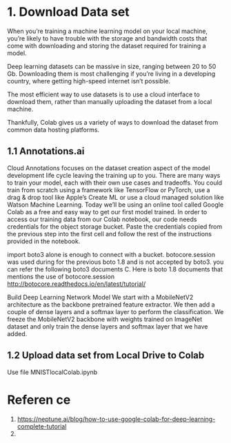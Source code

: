 
# 1. Download Data set

When you’re training a machine learning model on your local machine, you’re likely to have trouble with the storage and bandwidth costs that come with downloading and storing the dataset required for training a model.

Deep learning datasets can be massive in size, ranging between 20 to 50 Gb. Downloading them is most challenging if you’re living in a developing country, where getting high-speed internet isn’t possible.

The most efficient way to use datasets is to use a cloud interface to download them, rather than manually uploading the dataset from a local machine. 

Thankfully, Colab gives us a variety of ways to download the dataset from common data hosting platforms.


## 1.1 Annotations.ai 

Cloud Annotations focuses on the dataset creation aspect of the model development life cycle leaving the 
training up to you. There are many ways to train your model, each with their own use cases and tradeoffs. 
You could train from scratch using a framework like TensorFlow or PyTorch, use a drag & drop tool like 
Apple’s Create ML or use a cloud managed solution like Watson Machine Learning.
Today we’ll be using an online tool called Google Colab as a free and easy way to get 
our first model trained.  In order to access our training 
data from our Colab notebook, our code needs credentials for the object storage bucket. 
Paste the credentials copied from the previous step into the first cell and follow the 
rest of the instructions provided in the notebook.

import boto3 alone is enough to connect with a bucket. botocore.session was used during for the
previous boto 1.8 and is not accepted by boto3. you can refer the following boto3 documents С. 
Here is boto 1.8 documents that mentions the 
use of botocore.session http://botocore.readthedocs.io/en/latest/tutorial/

Build  Deep Learning Network Model
We start with a MobileNetV2 architecture as the backbone pretrained feature extractor. 
We then add a couple of dense layers and a softmax layer to perform the classification. 
We freeze the MobileNetV2 backbone with weights trained on ImageNet dataset and only 
train the dense layers and softmax layer that we have added.


## 1.2 Upload data set from Local Drive to Colab
   Use file  MNISTlocalColab.ipynb

# Referen ce
1. https://neptune.ai/blog/how-to-use-google-colab-for-deep-learning-complete-tutorial
2. 
